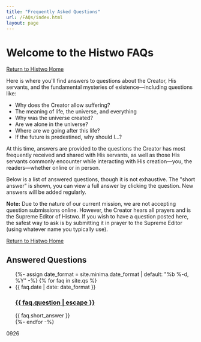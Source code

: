 ```yaml
---
title: "Frequently Asked Questions"
url: /FAQs/index.html
layout: page
---
```


# Welcome to the Histwo FAQs  
[Return to Histwo Home](https://Histwo.github.io)

Here is where you'll find answers to questions about the Creator, His servants, and the fundamental mysteries of existence—including questions like:  

- Why does the Creator allow suffering?
- The meaning of life, the universe, and everything
- Why was the universe created?
- Are we alone in the universe?
- Where are we going after this life?
- If the future is predestined, why should I...?

At this time, answers are provided to the questions the Creator has most frequently received and shared with His servants, as well as those His servants commonly encounter while interacting with His creation—you, the readers—whether online or in person.

Below is a list of answered questions, though it is not exhaustive. The "short answer" is shown, you can view a full answer by clicking the question.  New answers will be added regularly.

**Note:** Due to the nature of our current mission, we are not accepting question submissions online. However, the Creator hears all prayers and is the Supreme Editor of Histwo. If you wish to have a question posted here, the safest way to ask is by submitting it in prayer to the Supreme Editor (using whatever name you typically use).

[Return to Histwo Home](https://Histwo.github.io)

<h2>Answered Questions</h2>
<ul class="post-list">
    {%- assign date_format = site.minima.date_format | default: "%b %-d, %Y" -%}
    {% for faq in site.qs %}
    <li>
    <span class="post-meta">{{ faq.date | date: date_format }}</span>
    <h3>
        <a class="post-link" href="{{ faq.url | relative_url }}">
        {{ faq.question | escape }}
        </a>
    </h3>
        {{ faq.short_answer }}
    </li>
    {%- endfor -%}
</ul>
<p>0926</p>
